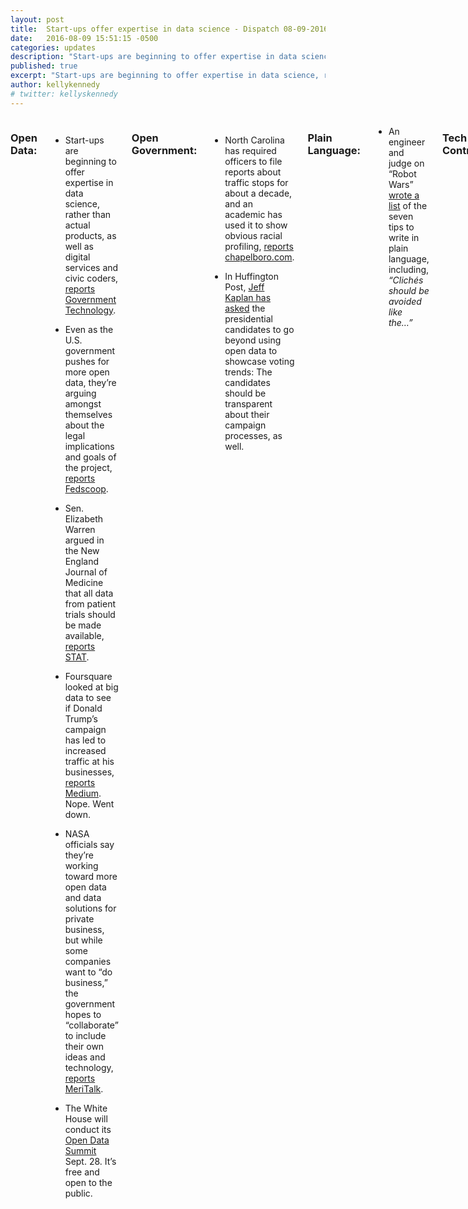 ```yaml
---
layout: post
title:  Start-ups offer expertise in data science - Dispatch 08-09-2016
date:   2016-08-09 15:51:15 -0500
categories: updates
description: "Start-ups are beginning to offer expertise in data science, rather than actual products, as well as digital services and civic coders"
published: true
excerpt: "Start-ups are beginning to offer expertise in data science, rather than actual products, as well as digital services and civic coders.."
author: kellykennedy
# twitter: kellyskennedy
---
```

<div class="row">
<div class="small-12 medium-11 medium-centered columns" markdown="1">

### Open Data:
- Start-ups are beginning to offer expertise in data science, rather than actual products, as well as digital services and civic coders, [reports Government Technology](http://www.govtech.com/civic/5-Traits-of-the-Future-of-Civic-Innovation.html). 
 
- Even as the U.S. government pushes for more open data, they’re arguing amongst themselves about the legal implications and goals of the project, [reports Fedscoop](http://fedscoop.com/open-data-for-development-there-are-still-legal-implications-to-consider). 

- Sen. Elizabeth Warren argued in the New England Journal of Medicine that all data from patient trials should be made available, [reports STAT](https://www.statnews.com/2016/08/04/elizabeth-warren-open-data/).

- Foursquare looked at big data to see if Donald Trump’s campaign has led to increased traffic at his businesses, [reports Medium](https://medium.com/foursquare-direct/how-the-trump-presidential-campaign-is-affecting-trump-businesses-c343178e3c03#.mm5p0e2hg). Nope. Went down. 

- NASA officials say they’re working toward more open data and data solutions for private business, but while some companies want to “do business,” the government hopes to “collaborate” to include their own ideas and technology, [reports MeriTalk](https://www.meritalk.com/articles/nasas-astronomical-task-big-data-for-private-companies/).

- The White House will conduct its [Open Data Summit](https://www.data.gov/event/white-house-open-data-innovation-summit/) Sept. 28. It’s free and open to the public. 

### Open Government:
- North Carolina has required officers to file reports about traffic stops for about a decade, and an academic has used it to show obvious racial profiling, [reports chapelboro.com](https://chapelboro.com/news/safety/traffic-data-shows-link-between-race-and-police-searches).

- In Huffington Post, [Jeff Kaplan has asked](http://www.huffingtonpost.com/entry/is-data-undermining-our-democracy_us_57a47d89e4b034b25894b06b) the presidential candidates to go beyond using open data to showcase voting trends: The candidates should be transparent about their campaign processes, as well. 

### Plain Language:
- An engineer and judge on “Robot Wars” [wrote a list](http://lucyrogers.com/engineerbeheard/) of the seven tips to write in plain language, including, *“Clichés should be avoided like the…”*

### Tech Contracts:
- Booz-Allen has been awarded a contract to provide Navy IT support, [reports C4ISRNet](http://www.c4isrnet.com/story/military-tech/cyber/2016/08/01/booz-allen-navy-it-cyber/87926276/).

- The government released TechFar Hub, which is designed to help agencies acquire digital services, [reports MeriTalk](https://www.meritalk.com/articles/agencies-train-for-agility/).

- And the feds also released their Source Code Policy, which is designed to help employees be more efficient about any code they write, [reports Tech Crunch](https://techcrunch.com/2016/08/08/the-white-house-just-released-the-federal-source-code-policy-to-help-government-agencies-go-open-source/). 

- In the meantime, Gov Tech explains 18F and its emphasis on helping federal agencies *“buy, build and share modern software using agile development and human-centered design.”*

### Tech jobs:

- The [National Archives]( https://www.usajobs.gov/GetJob/ViewDetails/445371000/) needs a project manager for web and social media projects. 

- And the [Treasury Department](https://www.usajobs.gov/GetJob/ViewDetails/445239500/) is looking for a data-management specialist.

- [Treasury is also looking](https://www.usajobs.gov/GetJob/ViewDetails/446689200/) for a deputy assistant secretary for privacy, transparency and records. 

### Vet Love:

- A retired Army officer opened a center in Colorado Springs that houses every possible available resource for Vets, and then works to ensure same-day service, [reports The Gazette](http://gazette.com/one-stop-shop-for-veterans-colorado-springs-center-with-no-wrong-door-brings-help/article/1582170?utm_source=Sailthru&utm_medium=email&utm_campaign=Military%20EBB%208-9-16&utm_term=Editorial%20-%20Military%20-%20Early%20Bird%20Brief).

- Lay-offs are coming, and Wounded Warriors will spend more on helping and less on conferences (and, maybe, less on lawsuits against every other entity that uses “Wounded Warrior” in its name), [reports The Hill](http://thehill.com/policy/defense/290767-ceo-wounded-warrior-project-to-focus-less-on-events-more-on-long-term-care?utm_source=Sailthru&utm_medium=email&utm_campaign=Military%20EBB%208-9-16&utm_term=Editorial%20-%20Military%20-%20Early%20Bird%20Brief). 

- The Navy and Marine Corps will allow transgendered troops to claim that status this fall, [reports Navy Times](http://www.navytimes.com/story/military/2016/08/08/sailors-and-marines-able-declare-transgender-status-fall/88403684/?utm_source=Sailthru&utm_medium=email&utm_campaign=Military+EBB+8-9-16&utm_term=Editorial+-+Military+-+Early+Bird+Brief). 

### What we’re reading:
- [ReadThink offers 25 places to learn](https://readthink.com/the-40-best-places-to-learn-something-new-every-day-8189e8d5e760#.1req74t58) something every day, including some obvious choices like Lynda, but also where to hear smart guys speak, where to learn marketing and code, and how to be happy.

- And, because so many of us have side projects, [Medium offers 11 resources](https://medium.com/product-hunt/11-must-have-resources-tools-for-freelancers-d4cb381c08c3#.6kuezb6p1) that help freelancers manage the not-fun bits—like taxes and invoices. 
</div>
</div>